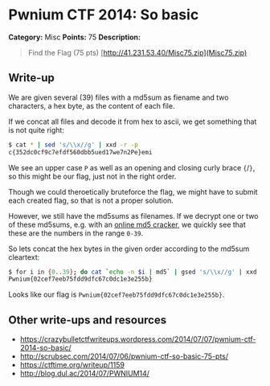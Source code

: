 # Pwnium CTF 2014: So basic

**Category:** Misc
**Points:** 75
**Description:**
> Find the Flag (75 pts) [http://41.231.53.40/Misc75.zip](Misc75.zip)

## Write-up

We are given several (39) files with a md5sum as fiename and two characters, a hex byte, as the content of each file.

If we concat all files and decode it from hex to ascii, we get something that is not quite right:

```bash
$ cat * | sed 's/\\x//g' | xxd -r -p
c{352dc0cf9c7efdf560dbb5ued17we7n2Pe}emi
```

We see an upper case `P` as well as an opening and closing curly brace `{`/`}`, so this might be our flag, just not in the right order.

Though we could theroetically bruteforce the flag, we might have to submit each created flag, so that is not a proper solution.

However, we still have the md5sums as filenames. If we decrypt one or two of these md5sums, e.g. with an [online md5 cracker](md5online.org), we quickly see that these are the numbers in the range `0-39`.

So lets concat the hex bytes in the given order according to the md5sum cleartext:

```bash
$ for i in {0..39}; do cat `echo -n $i | md5` | gsed 's/\\x//g' | xxd -r -p; done
Pwnium{02cef7eeb75fdd9dfc67c0dc1e3e255b}
```

Looks like our flag is `Pwnium{02cef7eeb75fdd9dfc67c0dc1e3e255b}`.

## Other write-ups and resources

* <https://crazybulletctfwriteups.wordpress.com/2014/07/07/pwnium-ctf-2014-so-basic/>
* <http://scrubsec.com/2014/07/06/pwnium-ctf-so-basic-75-pts/>
* <https://ctftime.org/writeup/1159>
* <http://blog.dul.ac/2014/07/PWNIUM14/>
